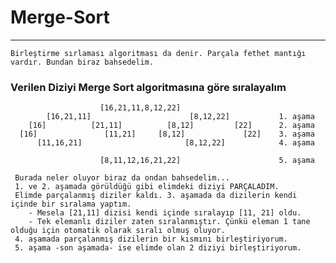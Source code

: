 # Merge-Sort
---

```
Birleştirme sırlaması algoritması da denir. Parçala fethet mantığı vardır. Bundan biraz bahsedelim.
```

### Verilen Diziyi Merge Sort algoritmasına göre sıralayalım
                        [16,21,11,8,12,22]
            [16,21,11]                      [8,12,22]           1. aşama
        [16]          [21,11]          [8,12]         [22]      2. aşama
      [16]               [11,21]     [8,12]             [22]    3. aşama
          [11,16,21]                       [8,12,22]            4. aşama
          
                        [8,11,12,16,21,22]                      5. aşama
                        
     Burada neler oluyor biraz da ondan bahsedelim... 
     1. ve 2. aşamada görüldüğü gibi elimdeki diziyi PARÇALADIM.
     Elimde parçalanmış diziler kaldı. 3. aşamada da dizilerin kendi içinde bir sıralama yaptım.
        - Mesela [21,11] dizisi kendi içinde sıralayıp [11, 21] oldu.
        - Tek elemanlı diziler zaten sıralanmıştır. Çünkü eleman 1 tane olduğu için otomatik olarak sıralı olmuş oluyor.
     4. aşamada parçalanmış dizilerin bir kısmını birleştiriyorum.
     5. aşama -son aşamada- ise elimde olan 2 diziyi birleştiriyorum.
